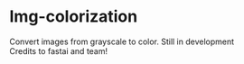 # Img-colorization
Convert images from grayscale to color.
Still in development  
Credits to fastai and team!
